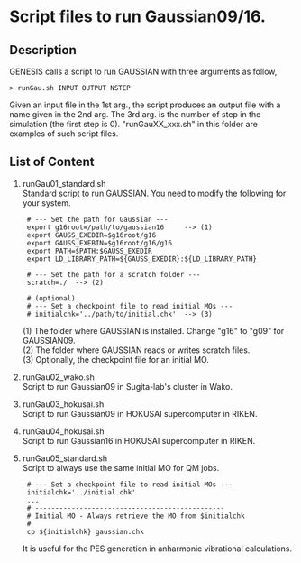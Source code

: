 # Script files to run Gaussian09/16.

## Description
GENESIS calls a script to run GAUSSIAN with three arguments as follow,

    > runGau.sh INPUT OUTPUT NSTEP

Given an input file in the 1st arg., the script produces an output file 
with a name given in the 2nd arg.  The 3rd arg. is the number of step 
in the simulation (the first step is 0).  "runGauXX_xxx.sh" in this 
folder are examples of such script files.

## List of Content

1. runGau01_standard.sh  
   Standard script to run GAUSSIAN. You need to modify the following for your system.

        # --- Set the path for Gaussian ---
        export g16root=/path/to/gaussian16     --> (1)
        export GAUSS_EXEDIR=$g16root/g16
        export GAUSS_EXEBIN=$g16root/g16/g16
        export PATH=$PATH:$GAUSS_EXEDIR
        export LD_LIBRARY_PATH=${GAUSS_EXEDIR}:${LD_LIBRARY_PATH}
        
        # --- Set the path for a scratch folder ---
        scratch=./  --> (2)
           	
        # (optional)
        # --- Set a checkpoint file to read initial MOs ---
        # initialchk='../path/to/initial.chk'  --> (3)

   (1) The folder where GAUSSIAN is installed. Change "g16" to "g09" for GAUSSIAN09.  
   (2) The folder where GAUSSIAN reads or writes scratch files.  
   (3) Optionally, the checkpoint file for an initial MO.  

2. runGau02_wako.sh  
   Script to run Gaussian09 in Sugita-lab's cluster in Wako.

3. runGau03_hokusai.sh  
   Script to run Gaussian09 in HOKUSAI supercomputer in RIKEN.

4. runGau04_hokusai.sh  
   Script to run Gaussian16 in HOKUSAI supercomputer in RIKEN.

5. runGau05_standard.sh  
   Script to always use the same initial MO for QM jobs. 

        # --- Set a checkpoint file to read initial MOs ---
        initialchk='../initial.chk'
        ...
        # -----------------------------------------------
        # Initial MO - Always retrieve the MO from $initialchk
        #
        cp ${initialchk} gaussian.chk

   It is useful for the PES generation in anharmonic vibrational 
   calculations.
  


